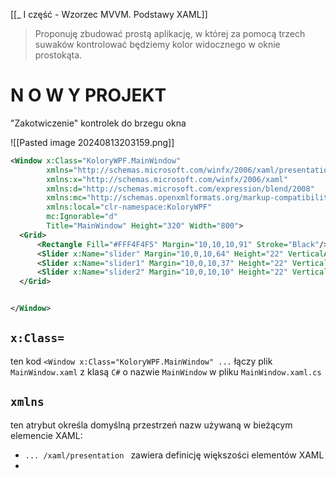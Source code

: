 [[_ I część - Wzorzec MVVM. Podstawy XAML]]

> Proponuję zbudować prostą aplikację, w której za pomocą trzech suwaków kontrolować będziemy kolor widocznego w oknie prostokąta.


# N O W Y PROJEKT

"Zakotwiczenie" kontrolek do brzegu okna 

![[Pasted image 20240813203159.png]]


```xml
<Window x:Class="KoloryWPF.MainWindow"
        xmlns="http://schemas.microsoft.com/winfx/2006/xaml/presentation"
        xmlns:x="http://schemas.microsoft.com/winfx/2006/xaml"
        xmlns:d="http://schemas.microsoft.com/expression/blend/2008"
        xmlns:mc="http://schemas.openxmlformats.org/markup-compatibility/2006"
        xmlns:local="clr-namespace:KoloryWPF"
        mc:Ignorable="d"
        Title="MainWindow" Height="320" Width="800">
  <Grid>
      <Rectangle Fill="#FFF4F4F5" Margin="10,10,10,91" Stroke="Black"/>
      <Slider x:Name="slider" Margin="10,0,10,64" Height="22" VerticalAlignment="Bottom"/>
      <Slider x:Name="slider1" Margin="10,0,10,37" Height="22" VerticalAlignment="Bottom"/>
      <Slider x:Name="slider2" Margin="10,0,10,10" Height="22" VerticalAlignment="Bottom"/>
  </Grid>


</Window>
```


## `x:Class=`
ten kod `<Window x:Class="KoloryWPF.MainWindow" ...` łączy plik `MainWindow.xaml` z klasą `C#` o nazwie `MainWindow` w pliku `MainWindow.xaml.cs`

## `xmlns`
ten atrybut określa domyślną przestrzeń nazw używaną w bieżącym elemencie XAML:
- `... /xaml/presentation ` zawiera definicję większości elementów XAML
- 


